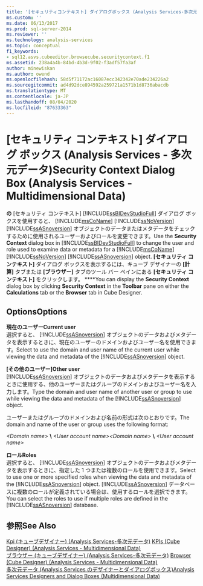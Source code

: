 ```yaml
---
title: '[セキュリティコンテキスト] ダイアログボックス (Analysis Services-多次元データ) |Microsoft Docs'
ms.custom: ''
ms.date: 06/13/2017
ms.prod: sql-server-2014
ms.reviewer: ''
ms.technology: analysis-services
ms.topic: conceptual
f1_keywords:
- sql12.asvs.cubeeditor.browsecube.securitycontext.f1
ms.assetid: 238a4a4b-84bd-4b3d-9f02-f3adf57fa3af
author: minewiskan
ms.author: owend
ms.openlocfilehash: 58d5f71172ac16087ecc342342e70ade234226a2
ms.sourcegitcommit: ad4d92dce894592a259721a1571b1d8736abacdb
ms.translationtype: MT
ms.contentlocale: ja-JP
ms.lasthandoff: 08/04/2020
ms.locfileid: "87633363"
---
```

# <a name="security-context-dialog-box-analysis-services---multidimensional-data"></a><span data-ttu-id="f0acb-102">[セキュリティ コンテキスト] ダイアログ ボックス (Analysis Services - 多次元データ)</span><span class="sxs-lookup"><span data-stu-id="f0acb-102">Security Context Dialog Box (Analysis Services - Multidimensional Data)</span></span>
  <span data-ttu-id="f0acb-103">**の** [セキュリティ コンテキスト] [!INCLUDE[ssBIDevStudioFull](../includes/ssbidevstudiofull-md.md)] ダイアログ ボックスを使用すると、 [!INCLUDE[msCoName](../includes/msconame-md.md)] [!INCLUDE[ssNoVersion](../includes/ssnoversion-md.md)] [!INCLUDE[ssASnoversion](../includes/ssasnoversion-md.md)] オブジェクトのデータまたはメタデータをチェックするために使用されるユーザーおよびロールを変更できます。</span><span class="sxs-lookup"><span data-stu-id="f0acb-103">Use the **Security Context** dialog box in [!INCLUDE[ssBIDevStudioFull](../includes/ssbidevstudiofull-md.md)] to change the user and role used to examine data or metadata for a [!INCLUDE[msCoName](../includes/msconame-md.md)] [!INCLUDE[ssNoVersion](../includes/ssnoversion-md.md)] [!INCLUDE[ssASnoversion](../includes/ssasnoversion-md.md)] object.</span></span> <span data-ttu-id="f0acb-104">**[セキュリティ コンテキスト]** ダイアログ ボックスを表示するには、キューブ デザイナーの **[計算]** タブまたは **[ブラウザー]** タブのツール バー ペインにある **[セキュリティ コンテキスト]** をクリックします。 \*\*\*\*</span><span class="sxs-lookup"><span data-stu-id="f0acb-104">You can display the **Security Context** dialog box by clicking **Security Context** in the **Toolbar** pane on either the **Calculations** tab or the **Browser** tab in Cube Designer.</span></span>  
  
## <a name="options"></a><span data-ttu-id="f0acb-105">Options</span><span class="sxs-lookup"><span data-stu-id="f0acb-105">Options</span></span>  
 <span data-ttu-id="f0acb-106">**現在のユーザー**</span><span class="sxs-lookup"><span data-stu-id="f0acb-106">**Current user**</span></span>  
 <span data-ttu-id="f0acb-107">選択すると、 [!INCLUDE[ssASnoversion](../includes/ssasnoversion-md.md)] オブジェクトのデータおよびメタデータを表示するときに、現在のユーザーのドメインおよびユーザー名を使用できます。</span><span class="sxs-lookup"><span data-stu-id="f0acb-107">Select to use the domain and user name of the current user while viewing the data and metadata of the [!INCLUDE[ssASnoversion](../includes/ssasnoversion-md.md)] object.</span></span>  
  
 <span data-ttu-id="f0acb-108">**[その他のユーザー]**</span><span class="sxs-lookup"><span data-stu-id="f0acb-108">**Other user**</span></span>  
 <span data-ttu-id="f0acb-109">[!INCLUDE[ssASnoversion](../includes/ssasnoversion-md.md)] オブジェクトのデータおよびメタデータを表示するときに使用する、他のユーザーまたはグループのドメインおよびユーザー名を入力します。</span><span class="sxs-lookup"><span data-stu-id="f0acb-109">Type the domain and user name of another user or group to use while viewing the data and metadata of the [!INCLUDE[ssASnoversion](../includes/ssasnoversion-md.md)] object.</span></span>  
  
 <span data-ttu-id="f0acb-110">ユーザーまたはグループのドメインおよび名前の形式は次のとおりです。</span><span class="sxs-lookup"><span data-stu-id="f0acb-110">The domain and name of the user or group uses the following format:</span></span>  
  
 <span data-ttu-id="f0acb-111">*\<Domain name>* **\\** *\<User account name>*</span><span class="sxs-lookup"><span data-stu-id="f0acb-111">*\<Domain name>* **\\** *\<User account name>*</span></span>  
  
 <span data-ttu-id="f0acb-112">**ロール**</span><span class="sxs-lookup"><span data-stu-id="f0acb-112">**Roles**</span></span>  
 <span data-ttu-id="f0acb-113">選択すると、 [!INCLUDE[ssASnoversion](../includes/ssasnoversion-md.md)] オブジェクトのデータおよびメタデータを表示するときに、指定した 1 つまたは複数のロールを使用できます。</span><span class="sxs-lookup"><span data-stu-id="f0acb-113">Select to use one or more specified roles when viewing the data and metadata of the [!INCLUDE[ssASnoversion](../includes/ssasnoversion-md.md)] object.</span></span> <span data-ttu-id="f0acb-114">[!INCLUDE[ssASnoversion](../includes/ssasnoversion-md.md)] データベースに複数のロールが定義されている場合は、使用するロールを選択できます。</span><span class="sxs-lookup"><span data-stu-id="f0acb-114">You can select the roles to use if multiple roles are defined in the [!INCLUDE[ssASnoversion](../includes/ssasnoversion-md.md)] database.</span></span>  
  
## <a name="see-also"></a><span data-ttu-id="f0acb-115">参照</span><span class="sxs-lookup"><span data-stu-id="f0acb-115">See Also</span></span>  
 <span data-ttu-id="f0acb-116">[Kpi &#40;キューブデザイナー&#41; &#40;Analysis Services-多次元データ&#41;](kpis-cube-designer-analysis-services-multidimensional-data.md) </span><span class="sxs-lookup"><span data-stu-id="f0acb-116">[KPIs &#40;Cube Designer&#41; &#40;Analysis Services - Multidimensional Data&#41;](kpis-cube-designer-analysis-services-multidimensional-data.md) </span></span>  
 <span data-ttu-id="f0acb-117">[ブラウザー &#40;キューブデザイナー&#41; &#40;Analysis Services-多次元データ&#41;](browser-cube-designer-analysis-services-multidimensional-data.md) </span><span class="sxs-lookup"><span data-stu-id="f0acb-117">[Browser &#40;Cube Designer&#41; &#40;Analysis Services - Multidimensional Data&#41;](browser-cube-designer-analysis-services-multidimensional-data.md) </span></span>  
 [<span data-ttu-id="f0acb-118">多次元データ &#40;Analysis Services のデザイナーとダイアログボックス&#41;</span><span class="sxs-lookup"><span data-stu-id="f0acb-118">Analysis Services Designers and Dialog Boxes &#40;Multidimensional Data&#41;</span></span>](analysis-services-designers-and-dialog-boxes-multidimensional-data.md)  
  
  
